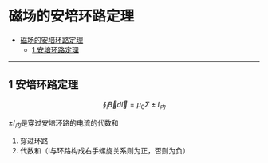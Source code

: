 # 磁场的安培环路定理


<!-- @import "[TOC]" {cmd="toc" depthFrom=1 depthTo=6 orderedList=false} -->

<!-- code_chunk_output -->

- [磁场的安培环路定理](#磁场的安培环路定理)
  - [1 安培环路定理](#1-安培环路定理)

<!-- /code_chunk_output -->


---

## 1 安培环路定理 
$$\oint_l \vec{B}d\vec{l} = \mu_0 \Sigma \pm I_{内}$$

$\pm I_{内}$是穿过安培环路的电流的代数和
1. 穿过环路
2. 代数和（I与环路构成右手螺旋关系则为正，否则为负）

